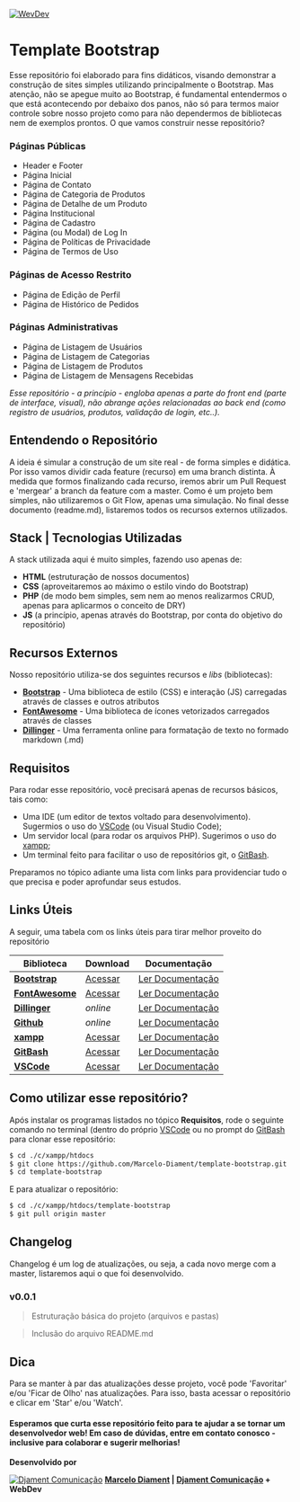[![WevDev](https://djament.com.br/img/placeholder-logo-120x120.png)](https://github.com/Marcelo-Diament/template-bootstrap)
# Template Bootstrap

Esse repositório foi elaborado para fins didáticos, visando demonstrar a construção de sites simples utilizando principalmente o Bootstrap. Mas atenção, não se apegue muito ao Bootstrap, é fundamental entendermos o que está acontecendo por debaixo dos panos, não só para termos maior controle sobre nosso projeto como para não dependermos de bibliotecas nem de exemplos prontos. O que vamos construir nesse repositório?

 ### Páginas Públicas
  - Header e Footer
  - Página Inicial
  - Página de Contato
  - Página de Categoria de Produtos
  - Página de Detalhe de um Produto
  - Página Institucional
  - Página de Cadastro
  - Página (ou Modal) de Log In
  - Página de Políticas de Privacidade
  - Página de Termos de Uso

 ### Páginas de Acesso Restrito
  - Página de Edição de Perfil
  - Página de Histórico de Pedidos

### Páginas Administrativas
  - Página de Listagem de Usuários
  - Página de Listagem de Categorias
  - Página de Listagem de Produtos
  - Página de Listagem de Mensagens Recebidas

_Esse repositório - a princípio - engloba apenas a parte do front end (parte de interface, visual), não abrange ações relacionadas ao back end (como registro de usuários, produtos, validação de login, etc..)._


## Entendendo o Repositório
A ideia é simular a construção de um site real - de forma simples e didática. Por isso vamos dividir cada feature (recurso) em uma branch distinta. À medida que formos finalizando cada recurso, iremos abrir um Pull Request e 'mergear' a branch da feature com a master. Como é um projeto bem simples, não utilizaremos o Git Flow, apenas uma simulação. No final desse documento (readme.md), listaremos todos os recursos externos utilizados.


## Stack | Tecnologias Utilizadas
A stack utilizada aqui é muito simples, fazendo uso apenas de:

* **HTML** (estruturação de nossos documentos)
* **CSS** (aproveitaremos ao máximo o estilo vindo do Bootstrap)
* **PHP** (de modo bem simples, sem nem ao menos realizarmos CRUD, apenas para aplicarmos o conceito de DRY)
* **JS** (a princípio, apenas através do Bootstrap, por conta do objetivo do repositório)


## Recursos Externos
Nosso repositório utiliza-se dos seguintes recursos e *libs* (bibliotecas):

* **[Bootstrap]** - Uma biblioteca de estilo (CSS) e interação (JS) carregadas através de classes e outros atributos
* **[FontAwesome]** - Uma biblioteca de ícones vetorizados carregados através de classes
* **[Dillinger]** - Uma ferramenta online para formatação de texto no formado markdown (.md)


## Requisitos
Para rodar esse repositório, você precisará apenas de recursos básicos, tais como:

- Uma IDE (um editor de textos voltado para desenvolvimento). Sugermios o uso do [VSCode] (ou Visual Studio Code);
- Um servidor local (para rodar os arquivos PHP). Sugerimos o uso do [xampp];
- Um terminal feito para facilitar o uso de repositórios git, o [GitBash].

Preparamos no tópico adiante uma lista com links para providenciar tudo o que precisa e poder aprofundar seus estudos.


## Links Úteis
A seguir, uma tabela com os links úteis para tirar melhor proveito do repositório

| Biblioteca | Download | Documentação |
| ------ | ------ | ------ |
| **[Bootstrap]** | [Acessar][BootstrapDownload] | [Ler Documentação][BootstrapDocs] |
| **[FontAwesome]** | [Acessar][FontAwesomeDownload] | [Ler Documentação][FontAwesomeDocs] |
| **[Dillinger]** | _online_ | [Ler Documentação][DillingerDocs] |
| **[Github]** | _online_ | [Ler Documentação][GithubDocs] |
| **[xampp]** | [Acessar][XamppDownload] | [Ler Documentação][XamppDocs] |
| **[GitBash]** | [Acessar][GitBashDownload] | [Ler Documentação][GitBashDocs] |
| **[VSCode]** | [Acessar][VSCodeDownload] | [Ler Documentação][VSCodeDocs] |


## Como utilizar esse repositório?

Após instalar os programas listados no tópico **Requisitos**, rode o seguinte comando no terminal (dentro do próprio [VSCode] ou no prompt do [GitBash] para clonar esse repositório:

```sh
$ cd ./c/xampp/htdocs
$ git clone https://github.com/Marcelo-Diament/template-bootstrap.git
$ cd template-bootstrap
```

E para atualizar o repositório:

```sh
$ cd ./c/xampp/htdocs/template-bootstrap
$ git pull origin master
```


## Changelog
Changelog é um log de atualizações, ou seja, a cada novo merge com a master, listaremos aqui o que foi desenvolvido.

### v0.0.1

> Estruturação básica do projeto (arquivos e pastas)

> Inclusão do arquivo README.md


## Dica
Para se manter à par das atualizações desse projeto, você pode 'Favoritar' e/ou 'Ficar de Olho' nas atualizações. Para isso, basta acessar o repositório e clicar em 'Star' e/ou 'Watch'.


#### **Esperamos que curta esse repositório feito para te ajudar a se tornar um desenvolvedor web! Em caso de dúvidas, entre em contato conosco - inclusive para colaborar e sugerir melhorias!**


**Desenvolvido por**

[![Djament Comunicação](https://djament.com.br/favicons/apple-touch-icon-precomposed-120x120.png)](https://djament.com.br)
**[Marcelo Diament] | [Djament Comunicação] + WebDev**

[//]: # (A seguir, os links que constam nesse documento)

   [Djament Comunicação]: <https://djament.com.br>
   [Marcelo Diament]: <https://www.linkedin.com/in/marcelodiament/>
   [Bootstrap]: <https://getbootstrap.com/>
   [BootstrapDownload]: <https://getbootstrap.com/docs/4.4/getting-started/download/r>
   [BootstrapDocs]: <https://getbootstrap.com/docs/4.4/getting-started/introduction/>
   [FontAwesome]: <https://fontawesome.com/>
   [FontAwesomeDownload]: <https://fontawesome.com/download>
   [FontAwesomeDocs]: <https://fontawesome.com/how-to-use/on-the-web/referencing-icons/basic-use>
   [Dillinger]: <https://dillinger.io/>
   [DillingerDocs]: <https://www.markdownguide.org/>
   [Github]: <https://github.com/>
   [GithubDocs]: <https://github.blog/>
   [xampp]: <https://www.apachefriends.org/pt_br/index.html>
   [xamppDownload]: <https://www.apachefriends.org/download.html>
   [xamppDocs]: <https://www.apachefriends.org/faq_windows.html>
   [GitBash]: <https://gitforwindows.org/>
   [GitBashDownload]: <https://gitforwindows.org/>
   [GitBashDocs]: <https://github.com/git-for-windows/git/wiki/FAQ>
   [VSCode]: <https://code.visualstudio.com/>
   [VSCodeDownload]: <https://code.visualstudio.com/download>
   [VSCodeDocs]: <https://code.visualstudio.com/docs>
